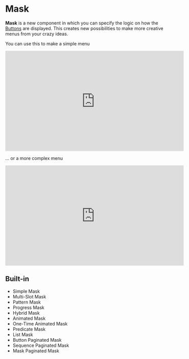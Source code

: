 # Mask

**Mask** is a new component in which you can specify the logic on how the [Buttons](../Button.md) are displayed. This creates new possibilities to make more creative menus from your crazy ideas.

You can use this to make a simple menu

<iframe width="560" height="315" src="https://www.youtube.com/embed/sJhsBfklfOE" title="YouTube video player" frameborder="0" allow="accelerometer; autoplay; clipboard-write; encrypted-media; gyroscope; picture-in-picture; web-share" allowfullscreen></iframe>

... or a more complex menu

<iframe width="560" height="315" src="https://www.youtube.com/embed/g6r73BCpMU4" title="YouTube video player" frameborder="0" allow="accelerometer; autoplay; clipboard-write; encrypted-media; gyroscope; picture-in-picture; web-share" allowfullscreen></iframe>

## Built-in

* Simple Mask
* Multi-Slot Mask
* Pattern Mask
* Progress Mask
* Hybrid Mask
* Animated Mask
* One-Time Animated Mask
* Predicate Mask
* List Mask
* Button Paginated Mask
* Sequence Paginated Mask
* Mask Paginated Mask 
